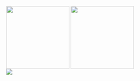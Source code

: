 <div>
  <img height="170" align="center" src="https://github-readme-stats.vercel.app/api?username=alexandertoepfer&show_icons=true&show_owner=true&count_private=true&include_all_commits=true&hide=prs,issues,contribs&theme=vision-friendly-dark" />
  <img height="170" align="center" src="https://github-readme-stats.vercel.app/api/top-langs?username=alexandertoepfer&show_icons=true&theme=vision-friendly-dark" />
</div>
<img src="https://github-profile-trophy.vercel.app/?username=alexandertoepfer&theme=juicyfresh&rank=SSS,SS,S,AAA,AA,A,B" />
<!--
**alexandertoepfer/alexandertoepfer** is a ✨ _special_ ✨ repository because its `README.md` (this file) appears on your GitHub profile.

Here are some ideas to get you started:

- 🔭 I’m currently working on ...
- 🌱 I’m currently learning ...
- 👯 I’m looking to collaborate on ...
- 🤔 I’m looking for help with ...
- 💬 Ask me about ...
- 📫 How to reach me: ...
- 😄 Pronouns: ...
- ⚡ Fun fact: ...
-->
